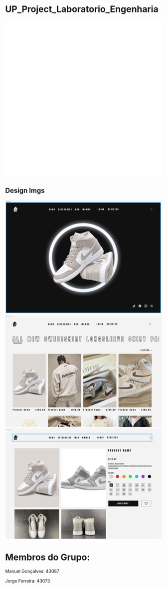 # UP_Project_Laboratorio_Engenharia

<img src="Logo/logo.png" />

<h2>Design Imgs</h2>

<img src="Design_Imgs/home.JPG" />
<img src="Design_Imgs/products.JPG" />
<img src="Design_Imgs/product.JPG" />

<h1> Membros do Grupo:</h1>
<p>Manuel Gonçalves: 43087</p>
<p>Jorge Ferreira: 43073</p>

